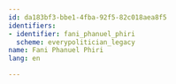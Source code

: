 ```yaml
---
id: da183bf3-bbe1-4fba-92f5-82c018aea8f5
identifiers:
- identifier: fani_phanuel_phiri
  scheme: everypolitician_legacy
name: Fani Phanuel Phiri
lang: en

---
```

